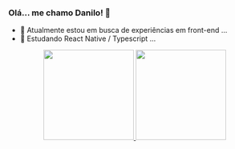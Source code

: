 ### Olá... me chamo Danilo! 👋


- 🔭 Atualmente estou em busca de experiências em front-end ...
- 🌱 Estudando React Native / Typescript  ...

<div align="center">
  <a href="https://github.com/rafaballerini">
  <img height="180em" src="https://github-readme-stats.vercel.app/api?username=d4n1lo&show_icons=true&theme=dark&include_all_commits=true&count_private=true"/>
  <img height="180em" src="https://github-readme-stats.vercel.app/api/top-langs/?username=d4n1lo&layout=compact&langs_count=7&theme=dark"/>
</div>

